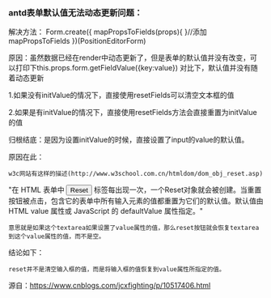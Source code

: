 ### antd表单默认值无法动态更新问题：

解决方法：
Form.create({
  mapPropsToFields(props){
  }//添加mapPropsToFields
})(PositionEditorForm)

原因：虽然数据已经在render中动态更新了，但是表单的默认值并没有改变，可以打印下this.props.form.getFieldValue({key:value}) 对比下，默认值并没有随着动态更新

1.如果没有initValue的情况下，直接使用resetFields可以清空文本框的值

2.如果是有initValue的情况下，直接使用resetFields方法会直接重置为initValue的值

归根结底：是因为设置initValue的时候，直接设置了input的value的默认值。

原因在此：

    w3c网站有这样的描述(http://www.w3school.com.cn/htmldom/dom_obj_reset.asp)
"在 HTML 表单中 <input type="reset"> 标签每出现一次，一个Reset对象就会被创建。当重置按钮被点击，包含它的表单中所有输入元素的值都重置为它们的默认值。默认值由 HTML value 属性或 JavaScript 的 defaultValue 属性指定。"

    意思就是如果这个textarea如果设置了value属性的值，那么reset按钮就会恢复textarea到这个value属性的值，而不是空。

结论如下：

    reset并不是清空输入框的值，而是将输入框的值恢复到value属性所指定的值。

源自：https://www.cnblogs.com/jcxfighting/p/10517406.html